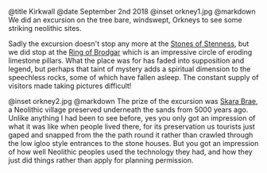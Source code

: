@title		Kirkwall
@date		September 2nd 2018
@inset		orkney1.jpg
@markdown
We did an excursion on the tree bare, windswept, Orkneys to see some striking
neolithic sites.

Sadly the excursion doesn't stop any more at the
[Stones of Stenness](https://www.historicenvironment.scot/visit-a-place/places/stones-of-stenness-circle-and-henge/), but we did stop at the
[Ring of Brodgar](https://www.historicenvironment.scot/visit-a-place/places/ring-of-brodgar-stone-circle-and-henge/)
which is an impressive circle of eroding limestone pillars. What the place was for
has faded into supposition and legend, but perhaps that taint of mystery adds a
spiritual dimension to the speechless rocks, some of which have fallen asleep.
The constant supply of visitors made taking pictures difficult!

@inset		orkney2.jpg
@markdown
The prize of the excursion was
[Skara Brae](https://www.historicenvironment.scot/visit-a-place/places/skara-brae/),
a Neolithic village preserved underneath the sands from 5000 years ago.
Unlike anything I had been to see before, yes you only got an impression of
what it was like when people lived there, for its preservation us tourists just
gaped and snapped from the the path round it rather than crawled through
the low igloo style entrances to the stone houses. But you got an impression
of how well Neolithic peoples used the technology they had, and how
they just did things rather than apply for planning permission.
